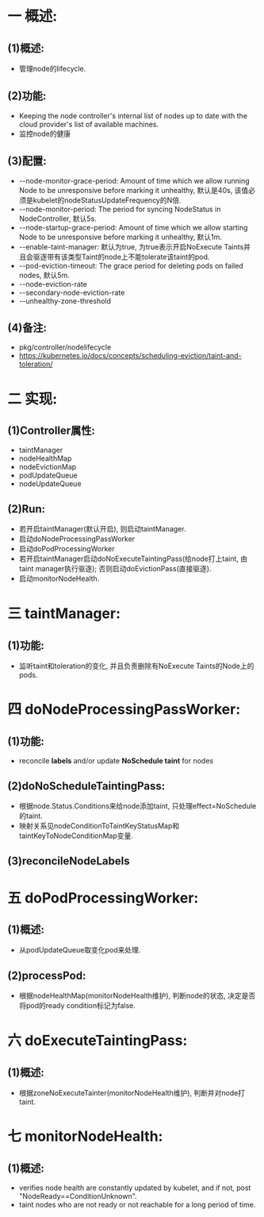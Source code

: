 # 一 概述:
## (1)概述:
- 管理node的lifecycle.

## (2)功能:
- Keeping the node controller's internal list of nodes up to date with the cloud provider's list of available machines.
- 监控node的健康

## (3)配置:
- --node-monitor-grace-period: Amount of time which we allow running Node to be unresponsive before marking it unhealthy, 默认是40s, 该值必须是kubelet的nodeStatusUpdateFrequency的N倍.
- --node-monitor-period: The period for syncing NodeStatus in NodeController, 默认5s.
- --node-startup-grace-period: Amount of time which we allow starting Node to be unresponsive before marking it unhealthy, 默认1m.
- --enable-taint-manager: 默认为true, 为true表示开启NoExecute Taints并且会驱逐带有该类型Taint的node上不能tolerate该taint的pod.
- --pod-eviction-timeout: The grace period for deleting pods on failed nodes, 默认5m.
- --node-eviction-rate
- --secondary-node-eviction-rate
- --unhealthy-zone-threshold

## (4)备注:
- pkg/controller/nodelifecycle
- https://kubernetes.io/docs/concepts/scheduling-eviction/taint-and-toleration/

# 二 实现:
## (1)Controller属性:
- taintManager
- nodeHealthMap
- nodeEvictionMap
- podUpdateQueue
- nodeUpdateQueue

## (2)Run:
- 若开启taintManager(默认开启), 则启动taintManager.
- 启动doNodeProcessingPassWorker
- 启动doPodProcessingWorker
- 若开启taintManager启动doNoExecuteTaintingPass(给node打上taint, 由taint manager执行驱逐); 否则启动doEvictionPass(直接驱逐).
- 启动monitorNodeHealth.

# 三 taintManager:
## (1)功能:
- 监听taint和toleration的变化, 并且负责删除有NoExecute Taints的Node上的pods. 

# 四 doNodeProcessingPassWorker:
## (1)功能:
- reconcile **labels** and/or update **NoSchedule taint** for nodes

## (2)doNoScheduleTaintingPass:
- 根据node.Status.Conditions来给node添加taint, 只处理effect=NoSchedule的taint.
- 映射关系见nodeConditionToTaintKeyStatusMap和taintKeyToNodeConditionMap变量.

## (3)reconcileNodeLabels

# 五 doPodProcessingWorker:
## (1)概述:
- 从podUpdateQueue取变化pod来处理.

## (2)processPod:
- 根据nodeHealthMap(monitorNodeHealth维护), 判断node的状态, 决定是否将pod的ready condition标记为false.

# 六 doExecuteTaintingPass:
## (1)概述:
- 根据zoneNoExecuteTainter(monitorNodeHealth维护), 判断并对node打taint.

# 七 monitorNodeHealth:
## (1)概述:
- verifies node health are constantly updated by kubelet, and if not, post "NodeReady==ConditionUnknown".
- taint nodes who are not ready or not reachable for a long period of time.
